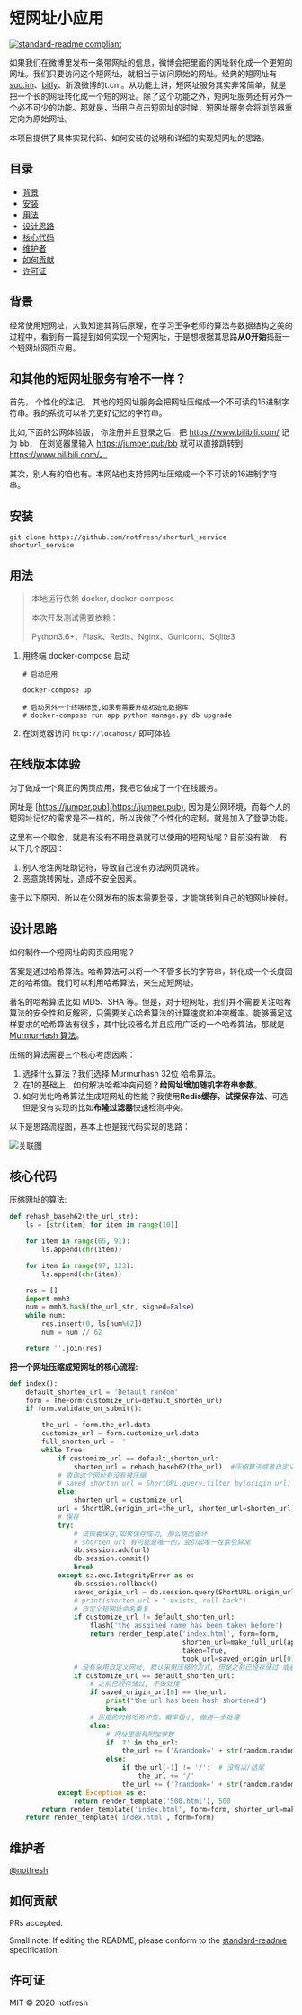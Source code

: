 # 短网址小应用

[![standard-readme compliant](https://img.shields.io/badge/standard--readme-OK-green.svg?style=flat-square)](https://github.com/RichardLitt/standard-readme)



如果我们在微博里发布一条带网址的信息，微博会把里面的网址转化成一个更短的网址。我们只要访问这个短网址，就相当于访问原始的网址。经典的短网址有 [suo.im](http://suo.im/)、[bitly](https://bitly.com/)、新浪微博的t.cn 。从功能上讲，短网址服务其实非常简单，就是把一个长的网址转化成一个短的网址。除了这个功能之外，短网址服务还有另外一个必不可少的功能。那就是，当用户点击短网址的时候，短网址服务会将浏览器重定向为原始网址。

本项目提供了具体实现代码、如何安装的说明和详细的实现短网址的思路。



## 目录

- [背景](#背景)
- [安装](#安装)
- [用法](#用法)
- [设计思路](#设计思路)
- [核心代码](#核心代码)
- [维护者](#维护者)
- [如何贡献](#如何贡献)
- [许可证](#许可证)



## 背景

经常使用短网址，大致知道其背后原理，在学习王争老师的算法与数据结构之美的过程中，看到有一篇提到如何实现一个短网址，于是想根据其思路**从0开始**捣鼓一个短网址网页应用。


## 和其他的短网址服务有啥不一样？  

首先， 个性化的注记。 其他的短网址服务会把网址压缩成一个不可读的16进制字符串。我的系统可以补充更好记忆的字符串。 

比如,下面的公网体验版， 你注册并且登录之后，把 https://www.bilibili.com/ 记为 bb， 在浏览器里输入 https://jumper.pub/bb 就可以直接跳转到 https://www.bilibili.com/。 <br/> 

其次，别人有的咱也有。本网站也支持把网址压缩成一个不可读的16进制字符串。<br/>  




## 安装

```shell
git clone https://github.com/notfresh/shorturl_service shorturl_service
```

## 用法

> 本地运行依赖
> docker, docker-compose
>
> 本次开发测试需要依赖：
>
> Python3.6+、Flask、Redis、Nginx、Gunicorn、Sqlite3



1. 用终端 docker-compose 启动

    ```
    # 启动应用
    
    docker-compose up 
    
    # 启动另外一个终端标签,如果有需要升级初始化数据库
    # docker-compose run app python manage.py db upgrade  
    ```

2. 在浏览器访问 `http://locahost/` 即可体验


## 在线版本体验

为了做成一个真正的网页应用，我把它做成了一个在线服务。  

网址是 [https://jumper.pub](https://jumper.pub), 因为是公网环境，而每个人的短网址记忆的需求是不一样的，所以我做了个性化的定制。就是加入了登录功能。  

这里有一个取舍，就是有没有不用登录就可以使用的短网址呢？目前没有做， 有以下几个原因：
1. 别人抢注网址助记符，导致自己没有办法网页跳转。
2. 恶意跳转网址，造成不安全因素。  

鉴于以下原因，所以在公网发布的版本需要登录，才能跳转到自己的短网址映射。  


## 设计思路

如何制作一个短网址的网页应用呢？

答案是通过哈希算法。哈希算法可以将一个不管多长的字符串，转化成一个长度固定的哈希值。我们可以利用哈希算法，来生成短网址。

著名的哈希算法比如 MD5、SHA 等。但是，对于短网址，我们并不需要关注哈希算法的安全性和反解密，只需要关心哈希算法的计算速度和冲突概率。能够满足这样要求的哈希算法有很多，其中比较著名并且应用广泛的一个哈希算法，那就是[MurmurHash 算法]([https://zh.wikipedia.org/wiki/Murmur%E5%93%88%E5%B8%8C](https://zh.wikipedia.org/wiki/Murmur哈希))。

压缩的算法需要三个核心考虑因素：

1. 选择什么算法？我们选择 Murmurhash 32位 哈希算法。
2. 在1的基础上，如何解决哈希冲突问题？**给网址增加随机字符串参数**。
3. 如何优化哈希算法生成短网址的性能？我使用**Redis缓存**，**试探保存法**、可选但是没有实现的比如**布隆过滤器**快速检测冲突。

以下是思路流程图，基本上也是我代码实现的思路：

![关联图](https://typora-1256991781.cos.ap-beijing.myqcloud.com/uPic/关联图.jpg)

## 核心代码



压缩网址的算法:  

```python
def rehash_baseh62(the_url_str):
    ls = [str(item) for item in range(10)]

    for item in range(65, 91):
        ls.append(chr(item))

    for item in range(97, 123):
        ls.append(chr(item))

    res = []
    import mmh3
    num = mmh3.hash(the_url_str, signed=False)
    while num:
        res.insert(0, ls[num%62])
        num = num // 62

    return ''.join(res)
```



**把一个网址压缩成短网址的核心流程:** 

```python
def index():
    default_shorten_url = 'Default random'
    form = TheForm(customize_url=default_shorten_url)
    if form.validate_on_submit():

        the_url = form.the_url.data
        customize_url = form.customize_url.data
        full_shorten_url = ''
        while True:
            if customize_url == default_shorten_url:
                shorten_url = rehash_baseh62(the_url)  #压缩算法或者自定义短网址，本系统的核心
            # 查询这个网址有没有被压缩
            # saved_shorten_url = ShortURL.query.filter_by(origin_url)
            else:
                shorten_url = customize_url
            url = ShortURL(origin_url=the_url, shorten_url=shorten_url)
            # 保存
            try:
                # 试探着保存,如果保存成功, 那么跳出循环
                # shorten_url 有可能是唯一的，会引起唯一性索引异常
                db.session.add(url)
                db.session.commit()
                break
            except sa.exc.IntegrityError as e:
                db.session.rollback()
                saved_origin_url = db.session.query(ShortURL.origin_url).filter_by(shorten_url=shorten_url).first()
                # print(shorten_url + " exists, roll back")
                # 自定义短网址命名重复
                if customize_url != default_shorten_url:
                    flash('the assgined name has been taken before')
                    return render_template('index.html', form=form,
                                           shorten_url=make_full_url(app, shorten_url),
                                           taken=True,
                                           took_url=saved_origin_url[0])
                # 没有采用自定义网址, 默认采用压缩的方式, 但是之前已经存储过 或者 压缩的时候哈希冲突
                if customize_url == default_shorten_url:
                    # 之前已经存储过, 不做处理
                    if saved_origin_url[0] == the_url:
                        print("the url has been hash shortened")
                        break
                    # 压缩的时候哈希冲突，概率极小, 做进一步处理
                    else:
                        # 网址里面有附加参数
                        if '?' in the_url:
                            the_url += ('&randomk=' + str(random.random()))
                        else:
                            if the_url[-1] != '/':  # 没有以/结尾
                                the_url += '/'
                            the_url += ('?randomk=' + str(random.random()))
            except Exception as e:
                return render_template('500.html'), 500
        return render_template('index.html', form=form, shorten_url=make_full_url(app, shorten_url))
    return render_template('index.html', form=form)
```



## 维护者

[@notfresh](https://github.com/notfresh)

## 如何贡献

PRs accepted.

Small note: If editing the README, please conform to the [standard-readme](https://github.com/RichardLitt/standard-readme) specification.

## 许可证

MIT © 2020 notfresh



